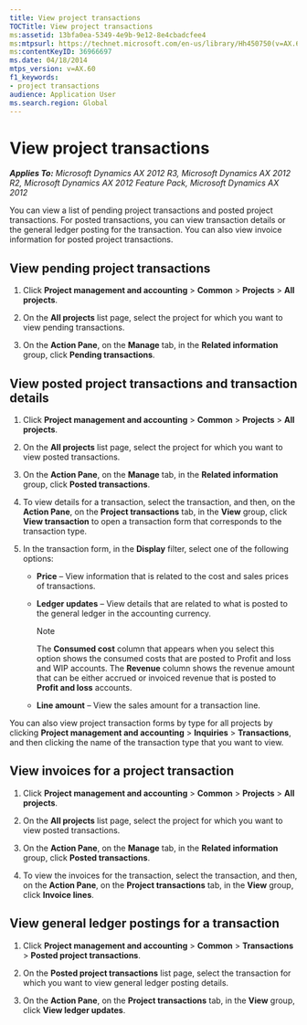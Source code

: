```yaml
---
title: View project transactions
TOCTitle: View project transactions
ms:assetid: 13bfa0ea-5349-4e9b-9e12-8e4cbadcfee4
ms:mtpsurl: https://technet.microsoft.com/en-us/library/Hh450750(v=AX.60)
ms:contentKeyID: 36966697
ms.date: 04/18/2014
mtps_version: v=AX.60
f1_keywords:
- project transactions
audience: Application User
ms.search.region: Global
---
```


# View project transactions 


_**Applies To:** Microsoft Dynamics AX 2012 R3, Microsoft Dynamics AX 2012 R2, Microsoft Dynamics AX 2012 Feature Pack, Microsoft Dynamics AX 2012_

You can view a list of pending project transactions and posted project transactions. For posted transactions, you can view transaction details or the general ledger posting for the transaction. You can also view invoice information for posted project transactions.

## View pending project transactions

1.  Click **Project management and accounting** \> **Common** \> **Projects** \> **All projects**.

2.  On the **All projects** list page, select the project for which you want to view pending transactions.

3.  On the **Action Pane**, on the **Manage** tab, in the **Related information** group, click **Pending transactions**.

## View posted project transactions and transaction details

1.  Click **Project management and accounting** \> **Common** \> **Projects** \> **All projects**.

2.  On the **All projects** list page, select the project for which you want to view posted transactions.

3.  On the **Action Pane**, on the **Manage** tab, in the **Related information** group, click **Posted transactions**.

4.  To view details for a transaction, select the transaction, and then, on the **Action Pane**, on the **Project transactions** tab, in the **View** group, click **View transaction** to open a transaction form that corresponds to the transaction type.

5.  In the transaction form, in the **Display** filter, select one of the following options:
    
      - **Price** – View information that is related to the cost and sales prices of transactions.
    
      - **Ledger updates** – View details that are related to what is posted to the general ledger in the accounting currency.
        

        > [!NOTE]
        > <P>The <STRONG>Consumed cost</STRONG> column that appears when you select this option shows the consumed costs that are posted to Profit and loss and WIP&nbsp;accounts. The <STRONG>Revenue</STRONG> column shows the revenue amount that can be either accrued or invoiced revenue that is posted to <STRONG>Profit and loss</STRONG>&nbsp;accounts.</P>

    
      - **Line amount** – View the sales amount for a transaction line.

You can also view project transaction forms by type for all projects by clicking **Project management and accounting** \> **Inquiries** \> **Transactions**, and then clicking the name of the transaction type that you want to view.

## View invoices for a project transaction

1.  Click **Project management and accounting** \> **Common** \> **Projects** \> **All projects**.

2.  On the **All projects** list page, select the project for which you want to view posted transactions.

3.  On the **Action Pane**, on the **Manage** tab, in the **Related information** group, click **Posted transactions**.

4.  To view the invoices for the transaction, select the transaction, and then, on the **Action Pane**, on the **Project transactions** tab, in the **View** group, click **Invoice lines**.

## View general ledger postings for a transaction

1.  Click **Project management and accounting** \> **Common** \> **Transactions** \> **Posted project transactions**.

2.  On the **Posted project transactions** list page, select the transaction for which you want to view general ledger posting details.

3.  On the **Action Pane**, on the **Project transactions** tab, in the **View** group, click **View ledger updates**.

  


